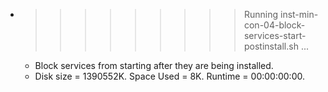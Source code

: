 * >>>>>>>>> Running inst-min-con-04-block-services-start-postinstall.sh ...
  * Block services from starting after they are being installed.
  * Disk size = 1390552K. Space Used = 8K. Runtime = 00:00:00:00.
